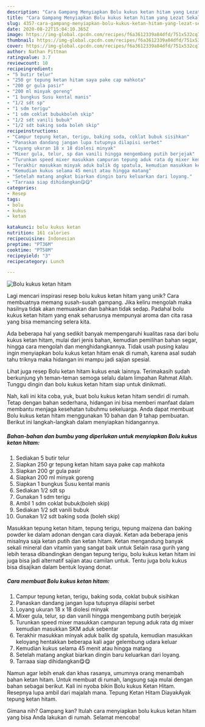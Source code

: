 ```yaml
---
description: "Cara Gampang Menyiapkan Bolu kukus ketan hitam yang Lezat Sekali"
title: "Cara Gampang Menyiapkan Bolu kukus ketan hitam yang Lezat Sekali"
slug: 4357-cara-gampang-menyiapkan-bolu-kukus-ketan-hitam-yang-lezat-sekali
date: 2020-08-22T15:04:10.365Z
image: https://img-global.cpcdn.com/recipes/f6a3612339a84dfd/751x532cq70/bolu-kukus-ketan-hitam-foto-resep-utama.jpg
thumbnail: https://img-global.cpcdn.com/recipes/f6a3612339a84dfd/751x532cq70/bolu-kukus-ketan-hitam-foto-resep-utama.jpg
cover: https://img-global.cpcdn.com/recipes/f6a3612339a84dfd/751x532cq70/bolu-kukus-ketan-hitam-foto-resep-utama.jpg
author: Nathan Pittman
ratingvalue: 3.7
reviewcount: 10
recipeingredient:
- "5 butir telur"
- "250 gr tepung ketan hitam saya pake cap mahkota"
- "200 gr gula pasir"
- "200 ml minyak goreng"
- "1 bungkus Susu kental manis"
- "1/2 sdt sp"
- "1 sdm terigu"
- "1 sdm coklat bubukboleh skip"
- "1/2 sdt vanili bubuk"
- "1/2 sdt baking soda boleh skip"
recipeinstructions:
- "Campur tepung ketan, terigu, baking soda, coklat bubuk sisihkan"
- "Panaskan dandang jangan lupa tutupnya dilapisi serbet"
- "Loyang ukuran 18 x 18 diolesi minyak"
- "Mixer gula, telur, sp dan vanili hingga mengembang putih berjejak"
- "Turunkan speed mixer masukkan campuran tepung aduk rata dg mixer kemudian masukkan SKM aduk sebentar"
- "Terakhir masukkan minyak aduk balik dg spatula, kemudian masukkan keloyang hentakkan beberapa kali agar gelembung udara keluar"
- "Kemudian kukus selama 45 menit atau hingga matang"
- "Setelah matang angkat biarkan dingin baru keluarkan dari loyang."
- "Tarraaa siap dihidangkan😋😋"
categories:
- Resep
tags:
- bolu
- kukus
- ketan

katakunci: bolu kukus ketan 
nutrition: 161 calories
recipecuisine: Indonesian
preptime: "PT36M"
cooktime: "PT58M"
recipeyield: "3"
recipecategory: Lunch

---
```



![Bolu kukus ketan hitam](https://img-global.cpcdn.com/recipes/f6a3612339a84dfd/751x532cq70/bolu-kukus-ketan-hitam-foto-resep-utama.jpg)

Lagi mencari inspirasi resep bolu kukus ketan hitam yang unik? Cara membuatnya memang susah-susah gampang. Jika keliru mengolah maka hasilnya tidak akan memuaskan dan bahkan tidak sedap. Padahal bolu kukus ketan hitam yang enak seharusnya mempunyai aroma dan cita rasa yang bisa memancing selera kita.

Ada beberapa hal yang sedikit banyak mempengaruhi kualitas rasa dari bolu kukus ketan hitam, mulai dari jenis bahan, kemudian pemilihan bahan segar, hingga cara mengolah dan menghidangkannya. Tidak usah pusing kalau ingin menyiapkan bolu kukus ketan hitam enak di rumah, karena asal sudah tahu triknya maka hidangan ini mampu jadi sajian spesial.

Lihat juga resep Bolu ketan hitam kukus enak lainnya. Terimakasih sudah berkunjung yh teman-teman semoga selalu dalam limpahan Rahmat Allah. Tunggu dingin dan bolu kukus ketan hitam siap untuk dinikmati.


Nah, kali ini kita coba, yuk, buat bolu kukus ketan hitam sendiri di rumah. Tetap dengan bahan sederhana, hidangan ini bisa memberi manfaat dalam membantu menjaga kesehatan tubuhmu sekeluarga. Anda dapat membuat Bolu kukus ketan hitam menggunakan 10 bahan dan 9 tahap pembuatan. Berikut ini langkah-langkah dalam menyiapkan hidangannya.

<!--inarticleads1-->

##### Bahan-bahan dan bumbu yang diperlukan untuk menyiapkan Bolu kukus ketan hitam:

1. Sediakan 5 butir telur
1. Siapkan 250 gr tepung ketan hitam saya pake cap mahkota
1. Siapkan 200 gr gula pasir
1. Siapkan 200 ml minyak goreng
1. Siapkan 1 bungkus Susu kental manis
1. Sediakan 1/2 sdt sp
1. Gunakan 1 sdm terigu
1. Ambil 1 sdm coklat bubuk(boleh skip)
1. Sediakan 1/2 sdt vanili bubuk
1. Gunakan 1/2 sdt baking soda (boleh skip)


Masukkan tepung ketan hitam, tepung terigu, tepung maizena dan baking powder ke dalam adonan dengan cara diayak. Ketan ada beberapa jenis misalnya saja ketan putih dan ketan hitam. Ketan mengandung banyak sekali mineral dan vitamin yang sangat baik untuk Selain rasa gurih yang lebih terasa dibandingkan dengan tepung terigu, bolu kukus ketan hitam ini juga bisa jadi alternatif sajian atau camilan untuk. Tentu juga bolu kukus bisa disajikan dalam bentuk loyang donat. 

<!--inarticleads2-->

##### Cara membuat Bolu kukus ketan hitam:

1. Campur tepung ketan, terigu, baking soda, coklat bubuk sisihkan
1. Panaskan dandang jangan lupa tutupnya dilapisi serbet
1. Loyang ukuran 18 x 18 diolesi minyak
1. Mixer gula, telur, sp dan vanili hingga mengembang putih berjejak
1. Turunkan speed mixer masukkan campuran tepung aduk rata dg mixer kemudian masukkan SKM aduk sebentar
1. Terakhir masukkan minyak aduk balik dg spatula, kemudian masukkan keloyang hentakkan beberapa kali agar gelembung udara keluar
1. Kemudian kukus selama 45 menit atau hingga matang
1. Setelah matang angkat biarkan dingin baru keluarkan dari loyang.
1. Tarraaa siap dihidangkan😋😋


Namun agar lebih enak dan khas rasanya, umumnya orang menambah bahan ketan hitam. Untuk membuat di rumah, langsung saja mulai dengan bahan sebagai berikut. Kali ini nyoba bikin Bolu kukus Ketan Hitam. Resepnya lupa ambil dari majalah mana. Tepung Ketan Hitam DiayakAyak tepung ketan hitam. 

Gimana nih? Gampang kan? Itulah cara menyiapkan bolu kukus ketan hitam yang bisa Anda lakukan di rumah. Selamat mencoba!
